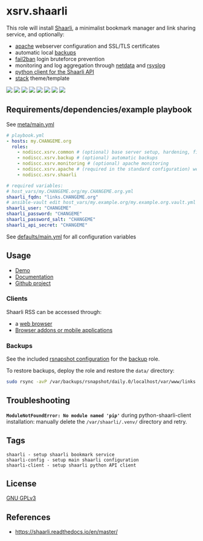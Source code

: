# xsrv.shaarli

This role will install [Shaarli](https://shaarli.readthedocs.io/en/master/), a minimalist bookmark manager and link sharing service, and optionally:
- [apache](tasks/apache.yml) webserver configuration and SSL/TLS certificates
- automatic local [backups](tasks/backup.yml)
- [fail2ban](tasks/fail2ban.yml) login bruteforce prevention
- monitoring and log aggregation through [netdata](tasks/netdata.yml) and [rsyslog](tasks/rsyslog.yml)
- [python client for the Shaarli API](https://github.com/shaarli/python-shaarli-client/)
- [stack](https://github.com/RolandTi/shaarli-stack) theme/template

[![](https://gitlab.com/nodiscc/toolbox/-/raw/master/DOC/SCREENSHOTS/8wEBRSG.png)](https://gitlab.com/nodiscc/toolbox/-/raw/master/DOC/SCREENSHOTS/WWPfSj0.png) [![](https://gitlab.com/nodiscc/toolbox/-/raw/master/DOC/SCREENSHOTS/93PpLLs.png)](https://gitlab.com/nodiscc/toolbox/-/raw/master/DOC/SCREENSHOTS/V09kAQt.png) [![](https://gitlab.com/nodiscc/toolbox/-/raw/master/DOC/SCREENSHOTS/rrsjWYy.png)](https://gitlab.com/nodiscc/toolbox/-/raw/master/DOC/SCREENSHOTS/TZzGHMs.png) [![](https://gitlab.com/nodiscc/toolbox/-/raw/master/DOC/SCREENSHOTS/8iRzHfe.png)](https://gitlab.com/nodiscc/toolbox/-/raw/master/DOC/SCREENSHOTS/sfJJ6NT.png) [![](https://gitlab.com/nodiscc/toolbox/-/raw/master/DOC/SCREENSHOTS/GjZGvIh.png)](https://gitlab.com/nodiscc/toolbox/-/raw/master/DOC/SCREENSHOTS/QsedIuJ.png) [![](https://gitlab.com/nodiscc/toolbox/-/raw/master/DOC/SCREENSHOTS/TFZ9PEq.png)](https://gitlab.com/nodiscc/toolbox/-/raw/master/DOC/SCREENSHOTS/KdtF8Ll.png) [![](https://gitlab.com/nodiscc/toolbox/-/raw/master/DOC/SCREENSHOTS/uICDOle.png)](https://gitlab.com/nodiscc/toolbox/-/raw/master/DOC/SCREENSHOTS/27wYsbC.png) [![](https://gitlab.com/nodiscc/toolbox/-/raw/master/DOC/SCREENSHOTS/tVvD3gH.png)](https://gitlab.com/nodiscc/toolbox/-/raw/master/DOC/SCREENSHOTS/zGF4d6L.jpg)


## Requirements/dependencies/example playbook

See [meta/main.yml](meta/main.yml)

```yaml
# playbook.yml
- hosts: my.CHANGEME.org
  roles:
    - nodiscc.xsrv.common # (optional) base server setup, hardening, firewall, bruteforce prevention
    - nodiscc.xsrv.backup # (optional) automatic backups
    - nodiscc.xsrv.monitoring # (optional) apache monitoring
    - nodiscc.xsrv.apache # (required in the standard configuration) webserver, PHP interpreter and SSL certificates
    - nodiscc.xsrv.shaarli

# required variables:
# host_vars/my.CHANGEME.org/my.CHANGEME.org.yml
shaarli_fqdn: "links.CHANGEME.org"
# ansible-vault edit host_vars/my.example.org/my.example.org.vault.yml
shaarli_user: "CHANGEME"
shaarli_password: "CHANGEME"
shaarli_password_salt: "CHANGEME"
shaarli_api_secret: "CHANGEME"
```

See [defaults/main.yml](defaults/main.yml) for all configuration variables


## Usage

* [Demo](https://demo.shaarli.org/)
* [Documentation](https://shaarli.readthedocs.io/en/master/)
* [Github project](https://github.com/shaarli/shaarli)

### Clients

Shaarli RSS can be accessed through:

- a [web browser](https://www.mozilla.org/firefox/)
- [Browser addons or mobile applications](https://shaarli.readthedocs.io/en/doc-rework-setup/Community-and-related-software/)

### Backups

See the included [rsnapshot configuration](templates/etc_rsnapshot.d/shaarli.conf.j2) for the [backup](../backup/) role.

To restore backups, deploy the role and restore the `data/` directory:

```bash
sudo rsync -avP /var/backups/rsnapshot/daily.0/localhost/var/www/links.CHANGEME.org/data /var/www/links.CHANGEME.org/
```

## Troubleshooting

**`ModuleNotFoundError: No module named 'pip'`** during python-shaarli-client installation: manually delete the `/var/shaarli/.venv/` directory and retry.



## Tags

<!--BEGIN TAGS LIST-->
```
shaarli - setup shaarli bookmark service
shaarli-config - setup main shaarli configuration
shaarli-client - setup shaarli python API client
```
<!--END TAGS LIST-->

## License

[GNU GPLv3](../../LICENSE)


## References

- https://shaarli.readthedocs.io/en/master/
